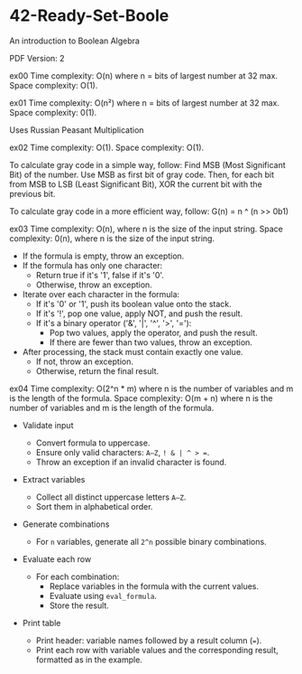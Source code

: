 # 42-Ready-Set-Boole
An introduction to Boolean Algebra

PDF Version: 2

ex00
Time complexity: O(n) where n = bits of largest number at 32 max.
Space complexity: O(1).

ex01
Time complexity: O(n²) where n = bits of largest number at 32 max.
Space complexity: 0(1).

Uses Russian Peasant Multiplication

ex02
Time complexity: O(1).
Space complexity: O(1).

To calculate gray code in a simple way, follow:
Find MSB (Most Significant Bit) of the number. Use MSB as first bit of gray code.
Then, for each bit from MSB to LSB (Least Significant Bit), XOR the current bit with the previous bit.

To calculate gray code in a more efficient way, follow:
G(n) = n ^ (n >> 0b1)

ex03
Time complexity: O(n), where n is the size of the input string.
Space complexity: 0(n), where n is the size of the input string.

- If the formula is empty, throw an exception.
- If the formula has only one character:
  - Return true if it's '1', false if it's '0'.
  - Otherwise, throw an exception.
- Iterate over each character in the formula:
  - If it's '0' or '1', push its boolean value onto the stack.
  - If it's '!', pop one value, apply NOT, and push the result.
  - If it's a binary operator ('&', '|', '^', '>', '='):
    - Pop two values, apply the operator, and push the result.
    - If there are fewer than two values, throw an exception.
- After processing, the stack must contain exactly one value.
  - If not, throw an exception.
  - Otherwise, return the final result.

ex04
Time complexity: O(2^n * m) where n is the number of variables and m is the length of the formula.
Space complexity: O(m + n) where n is the number of variables and m is the length of the formula.

- Validate input
  - Convert formula to uppercase.
  - Ensure only valid characters: `A–Z`, `! & | ^ > =`.
  - Throw an exception if an invalid character is found.

- Extract variables
  - Collect all distinct uppercase letters `A–Z`.
  - Sort them in alphabetical order.

- Generate combinations
  - For `n` variables, generate all `2^n` possible binary combinations.

- Evaluate each row
  - For each combination:
    - Replace variables in the formula with the current values.
    - Evaluate using `eval_formula`.
    - Store the result.

- Print table
  - Print header: variable names followed by a result column (`=`).
  - Print each row with variable values and the corresponding result, formatted as in the example.
